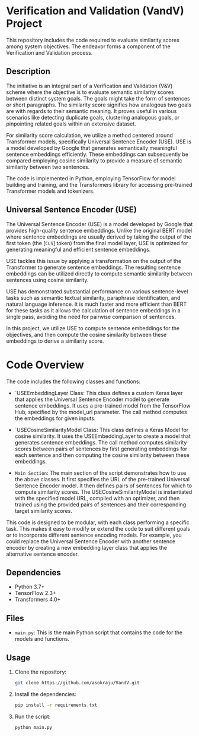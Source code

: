 # Verification and Validation (VandV) Project

This repository includes the code required to evaluate similarity scores among system objectives. The endeavor forms a component of the Verification and Validation process.

## Description

The initiative is an integral part of a Verification and Validation (V&V) scheme where the objective is to evaluate semantic similarity scores between distinct system goals. The goals might take the form of sentences or short paragraphs. The similarity score signifies how analogous two goals are with regards to their semantic meaning. It proves useful in various scenarios like detecting duplicate goals, clustering analogous goals, or pinpointing related goals within an extensive dataset.

For similarity score calculation, we utilize a method centered around Transformer models, specifically Universal Sentence Encoder (USE). USE is a model developed by Google that generates semantically meaningful sentence embeddings efficiently. These embeddings can subsequently be compared employing cosine similarity to provide a measure of semantic similarity between two sentences.

The code is implemented in Python, employing TensorFlow for model building and training, and the Transformers library for accessing pre-trained Transformer models and tokenizers.

## Universal Sentence Encoder (USE)

The Universal Sentence Encoder (USE) is a model developed by Google that provides high-quality sentence embeddings. Unlike the original BERT model where sentence embeddings are usually derived by taking the output of the first token (the [`CLS`] token) from the final model layer, USE is optimized for generating meaningful and efficient sentence embeddings.

USE tackles this issue by applying a transformation on the output of the Transformer to generate sentence embeddings. The resulting sentence embeddings can be utilized directly to compute semantic similarity between sentences using cosine similarity.

USE has demonstrated substantial performance on various sentence-level tasks such as semantic textual similarity, paraphrase identification, and natural language inference. It is much faster and more efficient than BERT for these tasks as it allows the calculation of sentence embeddings in a single pass, avoiding the need for pairwise comparison of sentences.

In this project, we utilize USE to compute sentence embeddings for the objectives, and then compute the cosine similarity between these embeddings to derive a similarity score.

# Code Overview

The code includes the following classes and functions:

- `USEEmbeddingLayer Class: This class defines a custom Keras layer that applies the Universal Sentence Encoder model to generate sentence embeddings. It uses a pre-trained model from the TensorFlow Hub, specified by the model_url parameter. The call method computes the embeddings for given inputs.

- `USECosineSimilarityModel Class: This class defines a Keras Model for cosine similarity. It uses the USEEmbeddingLayer to create a model that generates sentence embeddings. The call method computes similarity scores between pairs of sentences by first generating embeddings for each sentence and then computing the cosine similarity between these embeddings.

- `Main Section`: The main section of the script demonstrates how to use the above classes. It first specifies the URL of the pre-trained Universal Sentence Encoder model. It then defines pairs of sentences for which to compute similarity scores. The USECosineSimilarityModel is instantiated with the specified model URL, compiled with an optimizer, and then trained using the provided pairs of sentences and their corresponding target similarity scores.

This code is designed to be modular, with each class performing a specific task. This makes it easy to modify or extend the code to suit different goals or to incorporate different sentence encoding models. For example, you could replace the Universal Sentence Encoder with another sentence encoder by creating a new embedding layer class that applies the alternative sentence encoder.

## Dependencies

- Python 3.7+
- TensorFlow 2.3+
- Transformers 4.0+

## Files

- `main.py`: This is the main Python script that contains the code for the models and functions.

## Usage

1. Clone the repository:

    ```bash
    git clone https://github.com/asokraju/VandV.git
    ```


2.  Install the dependencies:
    ```bash
    pip install -r requirements.txt
    ```

3. Run the script:
    ```bash
    python main.py
    ```
